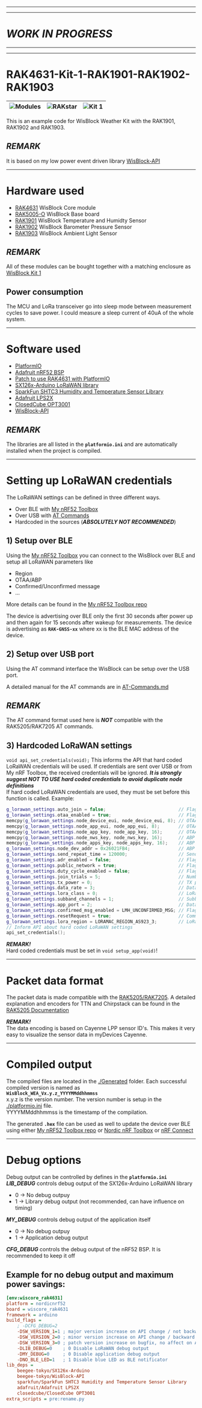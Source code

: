 ----
----
# _WORK IN PROGRESS_
----
----

# RAK4631-Kit-1-RAK1901-RAK1902-RAK1903
| <img src="./assets/RAK-Whirls.png" alt="Modules"> | <img src="./assets/rakstar.jpg" alt="RAKstar" > | <img src="./assets/Kit1.png" alt="Kit 1" > |    
| :-: | :-: | :-: |     

This is an example code for WisBlock Weather Kit with the RAK1901, RAK1902 and RAK1903. 

## _REMARK_
It is based on my low power event driven library [WisBlock-API](https://github.com/beegee-tokyo/RAK4631-Quick-Start-Examples) 

----

# Hardware used
- [RAK4631](https://docs.rakwireless.com/Product-Categories/WisBlock/RAK4631/Overview/) WisBlock Core module
- [RAK5005-O](https://docs.rakwireless.com/Product-Categories/WisBlock/RAK5005-O/Overview/) WisBlock Base board
- [RAK1901](https://docs.rakwireless.com/Product-Categories/WisBlock/RAK1901/Overview/) WisBlock Temperature and Humidty Sensor
- [RAK1902](https://docs.rakwireless.com/Product-Categories/WisBlock/RAK1902/Overview/) WisBlock Barometer Pressure Sensor
- [RAK1903](https://docs.rakwireless.com/Product-Categories/WisBlock/RAK1903/Overview/) WisBlock Ambient Light Sensor

## _REMARK_
All of these modules can be bought together with a matching enclosure as [WisBlock Kit 1](https://store.rakwireless.com/collections/kits-bundles/products/wisblock-kit-1-weather-monitor) 

## Power consumption
The MCU and LoRa transceiver go into sleep mode between measurement cycles to save power. I could measure a sleep current of 40uA of the whole system. 

----

# Software used
- [PlatformIO](https://platformio.org/install)
- [Adafruit nRF52 BSP](https://docs.platformio.org/en/latest/boards/nordicnrf52/adafruit_feather_nrf52832.html)
- [Patch to use RAK4631 with PlatformIO](https://github.com/RAKWireless/WisBlock/blob/master/PlatformIO/RAK4630/README.md)
- [SX126x-Arduino LoRaWAN library](https://github.com/beegee-tokyo/SX126x-Arduino)
- [SparkFun SHTC3 Humidity and Temperature Sensor Library](https://platformio.org/lib/show/6539/SparkFun%20SHTC3%20Humidity%20and%20Temperature%20Sensor%20Library/installation)
- [Adafruit LPS2X](https://platformio.org/lib/show/7084/Adafruit%20LPS2X)
- [ClosedCube OPT3001](https://platformio.org/lib/show/838/ClosedCube%20OPT3001)
- [WisBlock-API](https://platformio.org/lib/show/12807/WisBlock-API)

## _REMARK_
The libraries are all listed in the **`platformio.ini`** and are automatically installed when the project is compiled.

----

# Setting up LoRaWAN credentials
The LoRaWAN settings can be defined in three different ways. 
- Over BLE with [My nRF52 Toolbox](https://play.google.com/store/apps/details?id=tk.giesecke.my_nrf52_tb)
- Over USB with [AT Commands](./AT-Commands.md)
- Hardcoded in the sources (_**ABSOLUTELY NOT RECOMMENDED**_)

## 1) Setup over BLE
Using the [My nRF52 Toolbox](https://play.google.com/store/apps/details?id=tk.giesecke.my_nrf52_tb) you can connect to the WisBlock over BLE and setup all LoRaWAN parameters like
- Region
- OTAA/ABP
- Confirmed/Unconfirmed message
- ...

More details can be found in the [My nRF52 Toolbox repo](https://github.com/beegee-tokyo/My-nRF52-Toolbox/blob/master/README.md)

The device is advertising over BLE only the first 30 seconds after power up and then again for 15 seconds after wakeup for measurements. The device is advertising as **`RAK-GNSS-xx`** where xx is the BLE MAC address of the device.

## 2) Setup over USB port
Using the AT command interface the WisBlock can be setup over the USB port.

A detailed manual for the AT commands are in [AT-Commands.md](./AT-Commands.md)

## _REMARK_
The AT command format used here is _**NOT**_ compatible with the RAK5205/RAK7205 AT commands.

## 3) Hardcoded LoRaWAN settings
`void api_set_credentials(void);`
This informs the API that hard coded LoRaWAN credentials will be used. If credentials are sent over USB or from My nRF Toolbox, the received credentials will be ignored. _**It is strongly suggest NOT TO USE hard coded credentials to avoid duplicate node definitions**_    
If hard coded LoRaWAN credentials are used, they must be set before this function is called. Example:    
```c++
g_lorawan_settings.auto_join = false;							// Flag if node joins automatically after reboot
g_lorawan_settings.otaa_enabled = true;							// Flag for OTAA or ABP
memcpy(g_lorawan_settings.node_device_eui, node_device_eui, 8); // OTAA Device EUI MSB
memcpy(g_lorawan_settings.node_app_eui, node_app_eui, 8);		// OTAA Application EUI MSB
memcpy(g_lorawan_settings.node_app_key, node_app_key, 16);		// OTAA Application Key MSB
memcpy(g_lorawan_settings.node_nws_key, node_nws_key, 16);		// ABP Network Session Key MSB
memcpy(g_lorawan_settings.node_apps_key, node_apps_key, 16);	// ABP Application Session key MSB
g_lorawan_settings.node_dev_addr = 0x26021FB4;					// ABP Device Address MSB
g_lorawan_settings.send_repeat_time = 120000;					// Send repeat time in milliseconds: 2 * 60 * 1000 => 2 minutes
g_lorawan_settings.adr_enabled = false;							// Flag for ADR on or off
g_lorawan_settings.public_network = true;						// Flag for public or private network
g_lorawan_settings.duty_cycle_enabled = false;					// Flag to enable duty cycle (validity depends on Region)
g_lorawan_settings.join_trials = 5;								// Number of join retries
g_lorawan_settings.tx_power = 0;								// TX power 0 .. 15 (validity depends on Region)
g_lorawan_settings.data_rate = 3;								// Data rate 0 .. 15 (validity depends on Region)
g_lorawan_settings.lora_class = 0;								// LoRaWAN class 0: A, 2: C, 1: B is not supported
g_lorawan_settings.subband_channels = 1;						// Subband channel selection 1 .. 9
g_lorawan_settings.app_port = 2;								// Data port to send data
g_lorawan_settings.confirmed_msg_enabled = LMH_UNCONFIRMED_MSG; // Flag to enable confirmed messages
g_lorawan_settings.resetRequest = true;							// Command from BLE to reset device
g_lorawan_settings.lora_region = LORAMAC_REGION_AS923_3;		// LoRa region
// Inform API about hard coded LoRaWAN settings
api_set_credentials();
```

_**REMARK!**_    
Hard coded credentials must be set in `void setup_app(void)`!

----

# Packet data format
The packet data is made compatible with the [RAK5205/RAK7205](https://docs.rakwireless.com/Product-Categories/WisTrio/RAK7205-5205/Overview). A detailed explanation and encoders for TTN and Chirpstack can be found in the [RAK5205 Documentation](https://docs.rakwireless.com/Product-Categories/WisTrio/RAK7205-5205/Quickstart/#decoding-sensor-data-on-chirpstack-and-ttn)

_**REMARK!**_    
The data encoding is based on Cayenne LPP sensor ID's. This makes it very easy to visualize the sensor data in myDevices Cayenne.

----

# Compiled output
The compiled files are located in the [./Generated](./Generated) folder. Each successful compiled version is named as      
**`WisBlock_WEA_Vx.y.z_YYYYMMddhhmmss`**    
x.y.z is the version number. The version number is setup in the [./platformio.ini](./platformio.ini) file.    
YYYYMMddhhmmss is the timestamp of the compilation.

The generated **`.hex`** file can be used as well to update the device over BLE using either [My nRF52 Toolbox repo](https://github.com/beegee-tokyo/My-nRF52-Toolbox/blob/master/README.md) or [Nordic nRF Toolbox](https://play.google.com/store/apps/details?id=no.nordicsemi.android.nrftoolbox) or [nRF Connect](https://play.google.com/store/apps/details?id=no.nordicsemi.android.mcp)

----

# Debug options 
Debug output can be controlled by defines in the **`platformio.ini`**    
_**LIB_DEBUG**_ controls debug output of the SX126x-Arduino LoRaWAN library
 - 0 -> No debug outpuy
 - 1 -> Library debug output (not recommended, can have influence on timing)    

_**MY_DEBUG**_ controls debug output of the application itself
 - 0 -> No debug outpuy
 - 1 -> Application debug output

_**CFG_DEBUG**_ controls the debug output of the nRF52 BSP. It is recommended to keep it off

## Example for no debug output and maximum power savings:

```ini
[env:wiscore_rak4631]
platform = nordicnrf52
board = wiscore_rak4631
framework = arduino
build_flags = 
	; -DCFG_DEBUG=2
	-DSW_VERSION_1=1 ; major version increase on API change / not backwards compatible
	-DSW_VERSION_2=0 ; minor version increase on API change / backward compatible
	-DSW_VERSION_3=0 ; patch version increase on bugfix, no affect on API
	-DLIB_DEBUG=0    ; 0 Disable LoRaWAN debug output
	-DMY_DEBUG=0     ; 0 Disable application debug output
	-DNO_BLE_LED=1   ; 1 Disable blue LED as BLE notificator
lib_deps = 
	beegee-tokyo/SX126x-Arduino
	beegee-tokyo/WisBlock-API
	sparkfun/SparkFun SHTC3 Humidity and Temperature Sensor Library
	adafruit/Adafruit LPS2X
	closedcube/ClosedCube OPT3001
extra_scripts = pre:rename.py
```